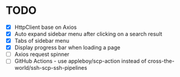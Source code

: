 # TODO

- [x] HttpClient base on Axios
- [x] Auto expand sidebar menu after clicking on a search result
- [x] Tabs of sidebar menu
- [x] Display progress bar when loading a page
- [ ] Axios request spinner
- [ ] GitHub Actions - use appleboy/scp-action instead of cross-the-world/ssh-scp-ssh-pipelines
